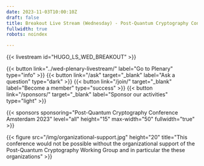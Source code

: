 ```yaml
---
date: 2023-11-03T10:00:10Z
draft: false
title: Breakout Live Stream (Wednesday) - Post-Quantum Cryptography Conference Amsterdam
fullwidth: true
robots: noindex

---
```


{{< livestream id="HUGO_LS_WED_BREAKOUT" >}}

{{< button link="../wed-plenary-livestream/" label="Go to Plenary" type="info" >}} 
{{< button link="/ask" target="_blank" label="Ask a question" type="dark" >}} 
{{< button link="/join/" target="_blank" label="Become a member" type="success" >}} 
{{< button link="/sponsors/" target="_blank" label="Sponsor our activities" type="light" >}}

{{< sponsors sponsoring="Post-Quantum Cryptography Conference Amsterdam 2023" level="all" height="15" max-width="50" fullwidth="true" >}}

{{< figure src="/img/organizational-support.jpg" height="20" title="This conference would not be possible without the organizational support of the Post-Quantum Cryptography Working Group and in particular the these organizations" >}}
